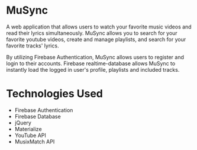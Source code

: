 # MuSync
A web application that allows users to watch your favorite music videos and read their lyrics simultaneously. MuSync allows you to search for your favorite youtube videos, create and manage playlists, and search for your favorite tracks' lyrics.

By utilizing Firebase Authentication, MuSync allows users to register and login to their accounts. Firebase realtime-database allows MuSync to instantly load the logged in user's profile, playlists and included tracks. 

# Technologies Used
- Firebase Authentication
- Firebase Database
- jQuery
- Materialize
- YouTube API
- MusixMatch API
